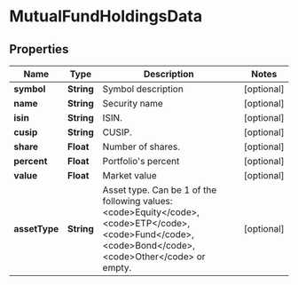 # MutualFundHoldingsData

## Properties

 Name          | Type       | Description                                                                                                                                                                                                         | Notes      
---------------|------------|---------------------------------------------------------------------------------------------------------------------------------------------------------------------------------------------------------------------|------------
 **symbol**    | **String** | Symbol description                                                                                                                                                                                                  | [optional] 
 **name**      | **String** | Security name                                                                                                                                                                                                       | [optional] 
 **isin**      | **String** | ISIN.                                                                                                                                                                                                               | [optional] 
 **cusip**     | **String** | CUSIP.                                                                                                                                                                                                              | [optional] 
 **share**     | **Float**  | Number of shares.                                                                                                                                                                                                   | [optional] 
 **percent**   | **Float**  | Portfolio&#39;s percent                                                                                                                                                                                             | [optional] 
 **value**     | **Float**  | Market value                                                                                                                                                                                                        | [optional] 
 **assetType** | **String** | Asset type. Can be 1 of the following values: &lt;code&gt;Equity&lt;/code&gt;, &lt;code&gt;ETP&lt;/code&gt;, &lt;code&gt;Fund&lt;/code&gt;, &lt;code&gt;Bond&lt;/code&gt;, &lt;code&gt;Other&lt;/code&gt; or empty. | [optional] 



